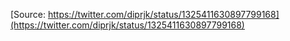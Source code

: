 [Source: https://twitter.com/diprjk/status/1325411630897799168](https://twitter.com/diprjk/status/1325411630897799168)